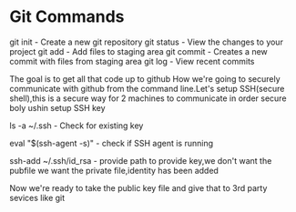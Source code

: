 # Git Commands

git init - Create a new git repository
git status - View the changes to your project
git add - Add files to staging area
git commit - Creates a new commit with files from staging area
git log - View recent commits

The goal is to get all that code up to github
How we're going to securely communicate with github from the command line.Let's setup SSH(secure shell),this is a secure way for 2 machines
to communicate in order secure boly ushin setup SSH key

ls -a ~/.ssh - Check for existing key

eval "$(ssh-agent -s)" - check if SSH agent is running

ssh-add ~/.ssh/id_rsa - provide path to provide key,we don't want the pubfile we want the private file,identity has been added

Now we're ready to take the public key file and give that to 3rd party sevices like git
